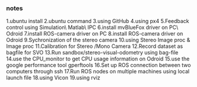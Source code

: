 ### notes

1.ubuntu install
2.ubuntu command
3.using GitHub
4.using px4
5.Feedback control using Simulation\ Matlab\ IPC
6.install mvBlueFox driver on PC\ Odroid
7.install ROS-camera driver on PC
8.install ROS-camera driver on Odroid
9.Sychronization of the stereo camera
10.using Stereo Image proc & Image proc
11.Calibration for Stereo /Mono Camera
12.Record dataset as bagfile for SVO
13.Run sandbox/stereo-visual-odometry using bag-file
14.use the CPU_monitor to get CPU usage information on Odroid
15.use the google performance tool gperftools
16.Set up ROS connection between two computers through ssh
17.Run ROS nodes on multiple machines using local launch file
18.using Vicon
19.using rviz

